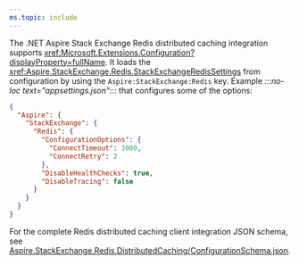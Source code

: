 ```yaml
---
ms.topic: include
---
```


The .NET Aspire Stack Exchange Redis distributed caching integration supports <xref:Microsoft.Extensions.Configuration?displayProperty=fullName>. It loads the <xref:Aspire.StackExchange.Redis.StackExchangeRedisSettings> from configuration by using the `Aspire:StackExchange:Redis` key. Example _:::no-loc text="appsettings.json":::_ that configures some of the options:

```json
{
  "Aspire": {
    "StackExchange": {
      "Redis": {
        "ConfigurationOptions": {
          "ConnectTimeout": 3000,
          "ConnectRetry": 2
        },
        "DisableHealthChecks": true,
        "DisableTracing": false
      }
    }
  }
}
```

For the complete Redis distributed caching client integration JSON schema, see [Aspire.StackExchange.Redis.DistributedCaching/ConfigurationSchema.json](https://github.com/dotnet/aspire/blob/v9.1.0/src/Components/Aspire.StackExchange.Redis.DistributedCaching/ConfigurationSchema.json).

